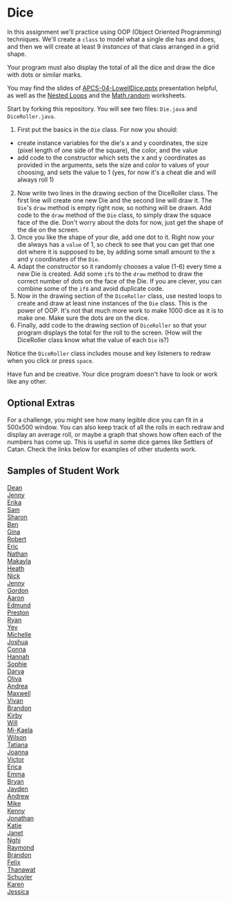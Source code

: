Dice
====

In this assignment we'll practice using OOP (Object Oriented Programming) techniques. We'll create a `class` to model what a single die has and does, and then we will create at least 9 *instances* of that class arranged in a grid shape.

Your program must also display the total of all the dice and draw the dice with dots or similar marks.

You may find the slides of [APCS-04-LowellDice.pptx]() presentation helpful, as well as the [Nested Loops](https://docs.google.com/document/d/1kzbAIebvhj0euZFYFa1WSLWWy_2cWwrq_sL0Ae4CaAw/edit?usp=sharing) and the [Math.random](https://drive.google.com/file/d/0Bz2ZkT6qWPYTSU84X3FSOGYwdFU/view?usp=sharing) worksheets.

Start by forking this repository. You will see two files: `Die.java` and `DiceRoller.java`.

1. First put the basics in the `Die` class. For now you should: 
  - create instance variables for the die's x and y coordinates, the size (pixel length of one side of the square), the color, and the value
  - add code to the constructor which sets the x and y coordinates as provided in the arguments, sets the size and color to values of your choosing, and sets the value to 1 (yes, for now it's a cheat die and will always roll 1)
2. Now write two lines in the drawing section of the DiceRoller class. The first line will create one new Die and the second line will draw it. The `Die`'s `draw` method is empty right now, so nothing will be drawn. Add code to the `draw` method of the `Die` class, to simply draw the squace face of the die. Don't worry about the dots for now, just get the shape of the die on the screen.
4. Once you like the shape of your die, add one dot to it. Right now your die always has a `value` of 1, so check to see that you can get that one dot where it is supposed to be, by adding some small amount to the x and y coordinates of the `Die`.
5. Adapt the constructor so it randomly chooses a value (1-6) every time a new Die is created. Add some `if`s to the `draw` method to draw the correct number of dots on the face of the Die. If you are clever, you can combine some of the `if`s and avoid duplicate code. 
6. Now in the drawing section of the `DiceRoller` class, use nested loops to create and draw at least nine instances of the `Die` class. This is the power of OOP. It's not that much more work to make 1000 dice as it is to make one. Make sure the dots are on the dice.
7. Finally, add code to the drawing section of `DiceRoller` so that your program displays the total for the roll to the screen. (How will the DiceRoller class know what the value of each `Die` is?)

Notice the `DiceRoller` class includes mouse and key listeners to redraw when you click or press `space`. 
 
Have fun and be creative. Your dice program doesn't have to look or work like any other.

Optional Extras
---------------

For a challenge, you might see how many legible dice you can fit in a 500x500 window. You can also keep track of all the rolls in each redraw and display an average roll, or maybe a graph that shows how often each of the numbers has come up. This is useful in some dice games like Settlers of Catan. Check the links below for examples of other students work.

Samples of Student Work
-----------------------
[Dean](https://deanhuynh.github.io/Dice/)   
[Jenny](https://jeyu21.github.io/Dice/)   
[Erika](https://ekwkk.github.io/Dice/)   
[Sam](https://flukemeister28.github.io/Dice/)   
[Sharon](https://shtai.github.io/Dice/)   
[Ben](https://benjaminlanir.github.io/Dice//)   
[Gina](https://gimontarano.github.io/Dice/)   
[Robert](https://rshi159.github.io/Dice/)   
[Eric](https://ersun1224.github.io/Dice/)   
[Nathan](https://nathansng.github.io/Dice/)   
[Makayla](https://manham.github.io/Dice/)   
[Heath](https://heathexer.github.io/Dice/)   
[Nick](https://woonicholas.github.io/Dice/)   
[Jenny](https://jexin.github.io/Dice/)   
[Gordon](https://gordonkong.github.io/Dice/)   
[Aaron](https://aahuangithub.github.io/Dice/)   
[Edmund](https://edmundmah79.github.io/Dice/)   
[Preston](https://prestonttt.github.io/Dice/)   
[Ryan](https://avath.github.io/Dice/)   
[Yev](https://yevgeniybarkalov.github.io/Dice/)   
[Michelle](https://michellec1998.github.io/Dice/)   
[Joshua](https://joshualchan.github.io/Dice/)   
[Conna](https://connac.github.io/Dice/)   
[Hannah](https://hadecastro.github.io/Dice/)   
[Sophie](https://sohuang.github.io/Dice/)  
[Darya](https://darya-ver.github.io/Dice/)   
[Oliva](https://vavies.github.io/Dice/)   
[Andrea](https://chenandrea29.github.io/Dice/)   
[Maxwell](https://12maxwellho.github.io/Dice/)   
[Vivan](https://viviaann.github.io/Dice/)   
[Brandon](https://zawszefl.github.io/Dice/)   
[Kirby](https://krbyktl.github.io/Dice/)   
[Will](https://williammai.github.io/Dice/)   
[Mi-Kaela](https://mikamarciales.github.io/Dice/)   
[Wilson](https://wichen3.github.io/Dice/)   
[Tatiana](https://sonotatiana.github.io/Dice/)   
[Joanna](https://j0annalu.github.io/Dice/)   
[Victor](https://kingvictor.github.io/Dice/)   
[Erica](https://ericamalia.github.io/Dice/)   
[Emma](https://emmackenzie.github.io/Dice/)   
[Bryan](https://bzin22.github.io/Dice/)  
[Jayden](https://jaydenlee1229.github.io/Dice/)   
[Andrew](https://ansue1234.github.io/Dice/)   
[Mike](https://mimonokandilos.github.io/Dice/)   
[Kenny](https://kennyyu168.github.io/Dice/)   
[Jonathan](https://jonathanchu33.github.io/Dice/)   
[Katie](https://kachow4.github.io/Dice/)  
[Janet](https://birded.github.io/Dice/)   
[Nghi](https://nagirokudo.github.io/Dice/)   
[Raymond](https://ngoraymond.github.io/Dice/)   
[Brandon](https://brlou-apcs.github.io/Dice/)   
[Felix](https://felixzhuk.github.io/Dice/)   
[Thanawat](https://thiskappaisgrey.github.io/Dice/index.html)   
[Schuyler](https://skschur1.github.io/Dice/)   
[Karen](https://sonokjw.github.io/Dice/)  
[Jessica](https://jtngai.github.io/Dice/)   

